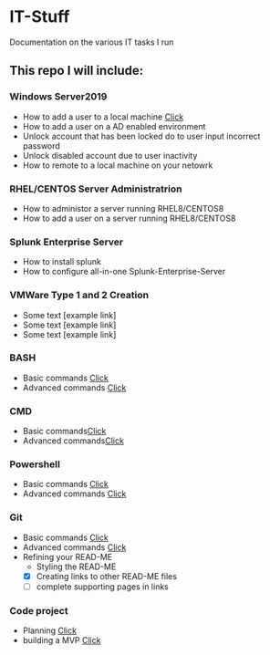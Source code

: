 # IT-Stuff
<p> Documentation on the various IT tasks I run </p>


## This repo I will include:

### Windows Server2019
* How to add a user to a local machine [Click](https://github.com/urmarc443/IT-Stuff/blob/main/addANewUserToALocalMachine.md)
* How to add a user on a AD enabled environment
* Unlock account that has been locked do to user input incorrect password
* Unlock disabled account due to user inactivity
* How to remote to a local machine on your netowrk

### RHEL/CENTOS Server Administratrion
* How to administor a server running RHEL8/CENTOS8
* How to add a user on a server running RHEL8/CENTOS8

### Splunk Enterprise Server
* How to install splunk
* How to configure all-in-one Splunk-Enterprise-Server
  
### VMWare Type 1 and 2 Creation
* Some text [example link]
* Some text [example link]
* Some text [example link]

### BASH
* Basic commands [Click]()
* Advanced commands [Click]()

### CMD
* Basic commands[Click]()
* Advanced commands[Click]()

### Powershell
* Basic commands [Click]()
* Advanced commands [Click]()

### Git
* Basic commands [Click]()
* Advanced commands [Click]()
* Refining your READ-ME
    * Styling the READ-ME
    - [x] Creating links to other READ-ME files
    - [ ] complete supporting pages in links
    
### Code project
* Planning [Click]()
* building a MVP [Click]()
